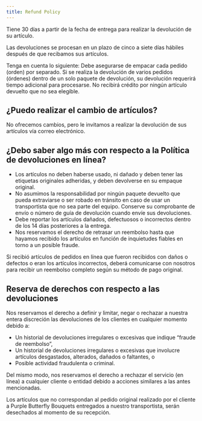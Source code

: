 ```yaml
---
title: Refund Policy
---
```


Tiene 30 días a partir de la fecha de entrega para realizar la devolución de su artículo.

Las devoluciones se procesan en un plazo de cinco a siete días hábiles después de que recibamos sus artículos.

Tenga en cuenta lo siguiente: Debe asegurarse de empacar cada pedido (orden) por separado. Si se realiza la devolución de varios pedidos (órdenes) dentro de un solo paquete de devolución, su devolución requerirá tiempo adicional para procesarse. No recibirá crédito por ningún artículo devuelto que no sea elegible.

## ¿Puedo realizar el cambio de artículos?

No ofrecemos cambios, pero le invitamos a realizar la devolución de sus artículos vía correo electrónico.

## ¿Debo saber algo más con respecto a la Política de devoluciones en línea?

* Los artículos no deben haberse usado, ni dañado y deben tener las etiquetas originales adheridas, y deben devolverse en su empaque original.
* No asumimos la responsabilidad por ningún paquete devuelto que pueda extraviarse o ser robado en tránsito en caso de usar un transportista que no sea parte del equipo. Conserve su comprobante de envío o número de guía de devolución cuando envíe sus devoluciones.
* Debe reportar los artículos dañados, defectuosos o incorrectos dentro de los 14 días posteriores a la entrega.
* Nos reservamos el derecho de retrasar un reembolso hasta que hayamos recibido los artículos en función de inquietudes fiables en torno a un posible fraude.

Si recibió artículos de pedidos en línea que fueron recibidos con daños o defectos o eran los artículos incorrectos, deberá comunicarse con nosotros para recibir un reembolso completo según su método de pago original.

## Reserva de derechos con respecto a las devoluciones

Nos reservamos el derecho a definir y limitar, negar o rechazar a nuestra entera discreción las devoluciones de los clientes en cualquier momento debido a:

* Un historial de devoluciones irregulares o excesivas que indique “fraude de reembolso”,
* Un historial de devoluciones irregulares o excesivas que involucre artículos desgastados, alterados, dañados o faltantes, o
* Posible actividad fraudulenta o criminal.

Del mismo modo, nos reservamos el derecho a rechazar el servicio (en línea) a cualquier cliente o entidad debido a acciones similares a las antes mencionadas.

Los artículos que no correspondan al pedido original realizado por el cliente a Purple Butterfly Bouquets entregados a nuestro transportista, serán desechados al momento de su recepción.




